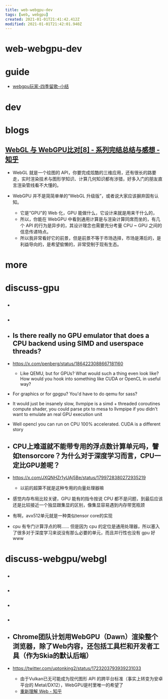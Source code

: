```yaml
---
title: web-webgpu-dev
tags: [web, webgpu]
created: 2021-01-01T21:41:42.412Z
modified: 2021-01-01T21:42:01.940Z
---
```


# web-webgpu-dev

# guide

- [webgpu玩家-四季留歌-小结](https://zhuanlan.zhihu.com/p/611407630)
# dev

# blogs

## [WebGL 与 WebGPU比对[8] - 系列完结总结与感想 - 知乎](https://zhuanlan.zhihu.com/p/480465528)

- WebGL 就是一个绘图的 API，你要完成炫酷的三维应用，还有很长的路要走，实时渲染技术与图形学知识、计算几何知识都有涉猎，好多入门的朋友直言渲染管线看不大懂的。

- WebGPU 并不是简简单单的“WebGL 升级版”，或者说大家应该摒弃固有认知。
  - 它是“GPU”的 Web 化，GPU 能做什么，它设计来就是用来干什么的，
  - 所以，你能在 WebGPU 中看到通用计算是与渲染计算同席而坐的，有几个 API 的行为是异步的，其设计理念也需要充分考量 CPU ~ GPU 之间的信息传递特点。
  - 所以我非常看好它的前景，但是前景不等于市场选择，市场是滞后的，是利益导向的，是希望偷懒的，非常受制于现有生态。
# more

# discuss-gpu

- ## 

- ## 

- ## Is there really no GPU emulator that does a CPU backend using SIMD and userspace threads? 
- https://x.com/penberg/status/1864223088667181160
  - Like QEMU, but for GPUs? What would such a thing even look like? How would you hook into something like CUDA or OpenCL in useful way?
- For graphics or for gpgpu? You'd have to do qemu for sass?

- It would just be insanely slow, llvmpipe is a simd + threaded coroutines compute shader, you could parse ptx to mesa to llvmpipe if you didn't want to emulate an real GPU execution unit
- Well opencl you can run on CPU 100% accelerated. CUDA is a different story

- ## CPU上难道就不能带专用的浮点数计算单元吗，譬如tensorcore？为什么对于深度学习而言，CPU一定比GPU差呢？
- https://x.com/JXQNHZr1yUAj5Be/status/1799728380272935219
  - 以前的超算不就是这种专用的向量处理器嘛
- 感觉内存布局比较关键，GPU 能有的指令按说 CPU 都不是问题，到最后应该还是比较接近一个独显跟集显的区别，像集显容易遇到内存带宽瓶颈

- 有啊，avx512单元就是一种类似tensor core的实现

- cpu 有专门计算浮点的啊...... 但是因为 cpu 的定位是通用处理器，所以塞入了很多对于深度学习来说没有那么必要的单元，而且并行性也没有 gpu 好www
# discuss-webgpu/webgl
- ## 

- ## 

- ## 

- ## 

- ## Chrome团队计划用WebGPU（Dawn）渲染整个浏览器，除了Web内容，还包括工具栏和开发者工具（作为Skia的默认后端）
- https://twitter.com/uptonking2/status/1723203793939231033
  - 由于Vulkan已无可能成为现代图形 API 的跨平台标准（事实上转变为安卓平台的 Metal/DX12），WebGPU是村里唯一的希望了
  - [重新理解 Web - 知乎](https://zhuanlan.zhihu.com/p/581977751)

